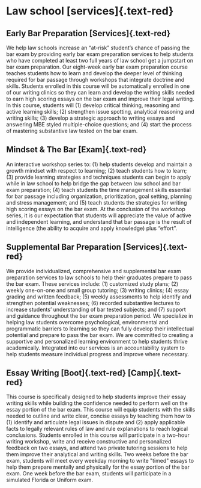 # Law school [services]{.text-red}

## Early Bar Preparation [Services]{.text-red}

We help law schools increase an “at-risk” student’s chance of passing the bar exam by providing early bar exam preparation services to help students who have completed at least two full years of law school get a jumpstart on bar exam preparation. Our eight-week early bar exam preparation course teaches students how to learn and develop the deeper level of thinking required for bar passage through workshops that integrate doctrine and skills. Students enrolled in this course will be automatically enrolled in one of our writing clinics so they can learn and develop the writing skills needed to earn high scoring essays on the bar exam and improve their legal writing. In this course, students will (1) develop critical thinking, reasoning and active learning skills; (2) strengthen issue spotting, analytical reasoning and writing skills; (3) develop a strategic approach to writing essays and answering MBE styled multiple-choice questions; and (4) start the process of mastering substantive law tested on the bar exam.

## Mindset & The Bar [Exam]{.text-red}

An interactive workshop series to: (1) help students develop and maintain a growth mindset with respect to learning; (2) teach students how to learn; (3) provide learning strategies and techniques students can begin to apply while in law school to help bridge the gap between law school and bar exam preparation; (4) teach students the time management skills essential for bar passage including organization, prioritization, goal setting, planning and stress management; and (5) teach students the strategies for writing high scoring essays on the bar exam. At the conclusion of the workshop series, it is our expectation that students will appreciate the value of active and independent learning, and understand that bar passage is the result of intelligence (the ability to acquire and apply knowledge) plus “effort”.

## Supplemental Bar Preparation [Services]{.text-red}

We provide individualized, comprehensive and supplemental bar exam preparation services to law schools to help their graduates prepare to pass the bar exam. These services include: (1) customized study plans; (2) weekly one-on-one and small group tutoring; (3) writing clinics; (4) essay grading and written feedback; (5) weekly assessments to help identify and strengthen potential weaknesses; (6) recorded substantive lectures to increase students’ understanding of bar tested subjects; and (7) support and guidance throughout the bar exam preparation period. We specialize in helping law students overcome psychological, environmental and programmatic barriers to learning so they can fully develop their intellectual potential and prepare to pass the bar exam. We are committed to creating a supportive and personalized learning environment to help students thrive academically. Integrated into our services is an accountability system to help students measure individual progress and improve where necessary.

## Essay Writing [Boot]{.text-red} [Camp]{.text-red}

This course is specifically designed to help students improve their essay writing skills while building the confidence needed to perform well on the essay portion of the bar exam. This course will equip students with the skills needed to outline and write clear, concise essays by teaching them how to (1) identify and articulate legal issues in dispute and (2) apply applicable facts to legally relevant rules of law and rule explanations to reach logical conclusions. Students enrolled in this course will participate in a two-hour writing workshop, write and receive constructive and personalized feedback on two essays, and attend two private tutoring sessions to help them improve their analytical and writing skills. Two weeks before the bar exam, students will meet every weekday morning to write "timed" essays to help them prepare mentally and physically for the essay portion of the bar exam. One week before the bar exam, students will participate in a simulated Florida or Uniform exam.

